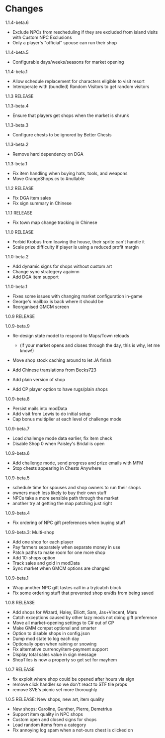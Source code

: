 # Changes
1.1.4-beta.6
* Exclude NPCs from rescheduling if they are excluded from island visits with Custom NPC Exclusions
* Only a player's "official" spouse can run their shop

1.1.4-beta.5
* Configurable days/weeks/seasons for market opening

1.1.4-beta.1
* Allow schedule replacement for characters eligible to visit resort
* Interoperate with (bundled) Random Visitors to get random visitors

1.1.3 RELEASE

1.1.3-beta.4
* Ensure that players get shops when the market is shrunk

1.1.3-beta.3
* Configure chests to be ignored by Better Chests

1.1.3-beta.2
* Remove hard dependency on DGA
  
1.1.3-beta.1
* Fix item handling when buying hats, tools, and weapons 
* Move GrangeShops.cs to #nullable

1.1.2 RELEASE
* Fix DGA item sales
* Fix sign summary in Chinese

1.1.1 RELEASE
* Fix town map change tracking in Chinese

1.1.0 RELEASE
* Forbid Krobus from leaving the house, their sprite can't handle it
* Scale prize difficulty if player is using a reduced profit margin

1.1.0-beta.2
* Add dynamic signs for shops without custom art
* Change sync strategery againnn
* Add DGA item support

1.1.0-beta.1
* Fixes some issues with changing market configuration in-game
* George's mailbox is back where it should be
* Reorganised GMCM screen

1.0.9 RELEASE

1.0.9-beta.9
* Re-design state model to respond to Maps/Town reloads
  * (if your market opens and closes through the day, this is why, let me know!)
* Move shop stock caching around to let JA finish

* Add Chinese translations from Becks723
* Add plain version of shop
* Add CP player option to have rugs/plain shops

1.0.9-beta.8
* Persist mails into modData
* Add visit from Lewis to do initial setup
* Cap bonus multiplier at each level of challenge mode

1.0.9-beta.7
* Load challenge mode data earlier, fix item check
* Disable Shop 0 when Paisley's Bridal is open

1.0.9-beta.6
* Add challenge mode, send progress and prize emails with MFM
* Stop chests appearing in Chests Anywhere

1.0.9-beta.5
* schedule time for spouses and shop owners to run their shops
* owners much less likely to buy their own stuff
* NPCs take a more sensible path through the market
* another try at getting the map patching just right

1.0.9-beta.4
  * Fix ordering of NPC gift preferences when buying stuff

1.0.9-beta.3: Multi-shop
  * Add one shop for each player
  * Pay farmers separately when separate money in use
  * Patch paths to make room for one more shop
  * Add 10-shops option
  * Track sales and gold in modData
  * Sync market when GMCM options are changed
  
1.0.9-beta.1
  * Wrap another NPC gift tastes call in a try/catch block
  * Fix some ordering stuff that prevented shop en/dis from being saved
  
1.0.8 RELEASE
  * Add shops for Wizard, Haley, Elliott, Sam, Jas+Vincent, Maru
  * Catch exceptions caused by other lazy mods not doing gift preference
  * Move all market-opening settings to C# out of CP
  * Make GMM compat optional and smarter
  * Option to disable shops in config.json
  * Dump mod state to log each day
  * Optionally open when raining or snowing
  * Fix alternative currency/item-payment support
  * Display total sales value in sign message
  * ShopTiles is now a property so get set for mayhem
  
1.0.7 RELEASE
  * fix exploit where shop could be opened after hours via sign
  * remove click handler so we don't react to STF tile props
  * remove SVE's picnic set more thoroughly
  
1.0.5 RELEASE: New shops, new art, item quality
  * New shops: Caroline, Gunther, Pierre, Demetrius
  * Support item quality in NPC shops
  * Custom open and closed signs for shops
  * Load random items from a category
  * Fix annoying log spam when a not-ours chest is clicked on
